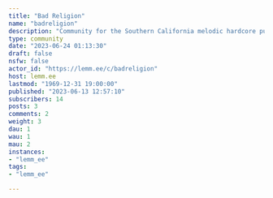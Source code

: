 ```yaml
---
title: "Bad Religion" 
name: "badreligion"
description: "Community for the Southern California melodic hardcore punk band Bad Religion"
type: community
date: "2023-06-24 01:13:30"
draft: false
nsfw: false
actor_id: "https://lemm.ee/c/badreligion"
host: lemm.ee
lastmod: "1969-12-31 19:00:00"
published: "2023-06-13 12:57:10"
subscribers: 14
posts: 3
comments: 2
weight: 3
dau: 1
wau: 1
mau: 2
instances:
- "lemm_ee"
tags: 
- "lemm_ee"

---
```

